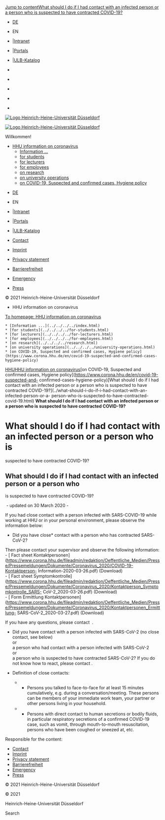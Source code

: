 [Jump to content](what-should.html#content)[What should I do if I had contact
with an infected person or a person who is suspected to have contracted
COVID-19?](what-should.html#c438776)

  * [ DE](../../../../../zu-covid-19-verdachts-und-kontaktfaellen/covid-19-sitemap/corona-19-inhalte/kontakt-mit-infizierten-verdachtsfaellen/kontakt-mit-infizierten-verdachtsfaellen.html)
  * EN
  * |[Intranet](https://www.mitarbeiter.hhu.de/ "Intranet")
  * |[Portals](https://portale.hhu.de "Portals")
  * |[ULB-Katalog](https://katalog.ulb.hhu.de "ULB-Katalog")

  * [](https://www.facebook.com/HHU.de/ "Facebook")
  * [](https://www.linkedin.com/school/heinrich-heine-universitat-dusseldorf/ "LinkedIn")
  * [](https://www.youtube.com/channel/UCz78Aka2Ukfo2S5KfXApTiw "YouTube")
  * [](https://twitter.com/HHU_de "Twitter")
  * [](https://www.instagram.com/hhu_de/ "Instagram")

[![Logo Heinrich-Heine-Universität
Düsseldorf](https://www.corona.hhu.de/typo3conf/ext/wiminno/Resources/Public/img/hhu_logo.png)](https://www.hhu.de/en/)

[![Logo Heinrich-Heine-Universität
Düsseldorf](https://www.corona.hhu.de/typo3conf/ext/wiminno/Resources/Public/img/hhu_logo_mobil.png)](https://www.hhu.de)

Willkommen!

  * [HHU information on coronavirus](../../../../index.html)
    * [Information ...](../../../../index.html)
    * [for students](../../../../for-students.html)
    * [for lecturers](../../../../for-lecturers.html)
    * [for employees](../../../../for-employees.html)
    * [on research](../../../../research.html)
    * [on university operations](../../../../university-operations.html)
    * [on COVID-19, Suspected and confirmed cases, Hygiene policy](https://www.corona.hhu.de/en/covid-19-suspected-and-confirmed-cases-hygiene-policy)

[](https://www.facebook.com/HHU.de/ "Facebook")
[](https://www.linkedin.com/school/heinrich-heine-universitat-dusseldorf/
"LinkedIn") [](https://www.youtube.com/channel/UCz78Aka2Ukfo2S5KfXApTiw
"YouTube") [](https://twitter.com/HHU_de "Twitter")
[](https://www.instagram.com/hhu_de/ "Instagram")

  * [ DE](../../../../../zu-covid-19-verdachts-und-kontaktfaellen/covid-19-sitemap/corona-19-inhalte/kontakt-mit-infizierten-verdachtsfaellen/kontakt-mit-infizierten-verdachtsfaellen.html)
  * EN
  * |[Intranet](https://www.mitarbeiter.hhu.de/ "Intranet")
  * |[Portals](https://portale.hhu.de "Portals")
  * |[ULB-Katalog](https://katalog.ulb.hhu.de "ULB-Katalog")

  * [Contact](https://www.hhu.de/en/about-hhu/contact-and-services)
  * [Imprint](https://www.hhu.de/en/imprint)
  * [Privacy statement](https://www.hhu.de/datenschutzerklaerung)
  * [Barrierefreiheit](https://www.hhu.de/en/erklaerung-zur-barrierefreiheit)
  * [Emergency](https://www.hhu.de/en/emergency-1)
  * [ Press](https://www.hhu.de/en/about-hhu/press-and-marketing/press-contact-persons)

© 2021 Heinrich-Heine-Universität Düsseldorf

  * HHU information on coronavirus

[To homepage: HHU information on coronavirus](../../../../index.html)

    * [Information ...](../../../../index.html)
    * [for students](../../../../for-students.html)
    * [for lecturers](../../../../for-lecturers.html)
    * [for employees](../../../../for-employees.html)
    * [on research](../../../../research.html)
    * [on university operations](../../../../university-operations.html)
    * [on COVID-19, Suspected and confirmed cases, Hygiene policy](https://www.corona.hhu.de/en/covid-19-suspected-and-confirmed-cases-hygiene-policy)

[HHU](https://www.hhu.de/en/)[HHU information on
coronavirus](../../../../index.html)[on COVID-19, Suspected and confirmed
cases, Hygiene policy](https://www.corona.hhu.de/en/covid-19-suspected-and-
confirmed-cases-hygiene-policy)[What should I do if I had contact with an
infected person or a person who is suspected to have contracted
COVID-19?](../what-should-i-do-if-i-had-contact-with-an-infected-person-or-a-
person-who-is-suspected-to-have-contracted-covid-19.html) **What should I do
if I had contact with an infected person or a person who is suspected to have
contracted COVID-19?**

# What should I do if I had contact with an infected person or a person who is
suspected to have contracted COVID-19?

## What should I do if I had contact with an infected person or a person who
is suspected to have contracted COVID-19?

 \- updated on 30 March 2020 -

If you had close contact with a person infected with SARS-COVID-19 while
working at HHU or in your personal environment, please observe the information
below:

  * Did you have close* contact with a person who has contracted SARS-CoV-2?   
  
Then please contact your supervisor and observe the following information:  
\- [ Fact sheet
Kontaktpersonen](https://www.corona.hhu.de/fileadmin/redaktion/Oeffentliche_Medien/Presse/Pressemeldungen/Dokumente/Coronavirus_2020/COVID-19-Kontaktperson-
Information-2020-03-26.pdf) (Download)  
\- [ Fact sheet
Symptomkontrolle](https://www.corona.hhu.de/fileadmin/redaktion/Oeffentliche_Medien/Presse/Pressemeldungen/Dokumente/Coronavirus_2020/Kontaktperson_Symptomkontrolle_SARS-
CoV-2_2020-03-26.pdf) (Download)  
\- [ Form Ermittlung
Kontaktpersonen](https://www.corona.hhu.de/fileadmin/redaktion/Oeffentliche_Medien/Presse/Pressemeldungen/Dokumente/Coronavirus_2020/Kontaktpersonen_Ermittlung-
SARS-CoV-2_2020-03-27.pdf) (Download)  
  
If you have any questions, please contact  .  


  * Did you have contact with a person infected with SARS-CoV-2 (no close contact, see below)  
or  
a person who had contact with a person infected with SARS-CoV-2   
or   
a person who is suspected to have contracted SARS-CoV-2? If you do not know
how to react, please contact .

* Definition of close contacts: 

  * * Persons you talked to face-to-face for at least 15 minutes cumulatively, e.g. during a conversation/meeting. These persons can be members of your immediate work team, your partner or other persons living in your household.

  * * Persons with direct contact to human secretions or bodily fluids, in particular respiratory secretions of a confirmed COVID-19 case, such as vomit, through mouth-to-mouth resuscitation, persons who have been coughed or sneezed at, etc.

Responsible for the content:

  * [Contact](https://www.hhu.de/en/about-hhu/contact-and-services)
  * [Imprint](https://www.hhu.de/en/imprint)
  * [Privacy statement](https://www.hhu.de/datenschutzerklaerung)
  * [Barrierefreiheit](https://www.hhu.de/en/erklaerung-zur-barrierefreiheit)
  * [Emergency](https://www.hhu.de/en/emergency-1)
  * [ Press](https://www.hhu.de/en/about-hhu/press-and-marketing/press-contact-persons)

© 2021 Heinrich-Heine-Universität Düsseldorf

© 2021

Heinrich-Heine-Universität Düsseldorf

[](https://www.facebook.com/HHU.de/ "Facebook")
[](https://www.linkedin.com/school/heinrich-heine-universitat-dusseldorf/
"LinkedIn") [](https://www.youtube.com/channel/UCz78Aka2Ukfo2S5KfXApTiw
"YouTube") [](https://twitter.com/HHU_de "Twitter")
[](https://www.instagram.com/hhu_de/ "Instagram")

Search

